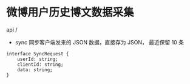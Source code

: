# 微博用户历史博文数据采集

api /

- sync 同步客户端发来的 JSON 数据，直接存为 JSON， 最近保留 10 条

```
interface SyncRequest {
    userId: string;
    clientId: string;
    data: string;
}
```
